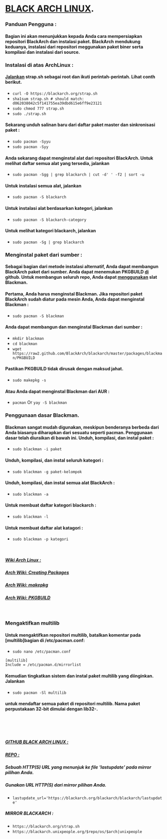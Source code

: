 # [BLACK ARCH LINUX](https://wiki.archlinux.org/index.php/Unofficial\_User\_Repositories).

### Panduan Pengguna :
#### Bagian ini akan menunjukkan kepada Anda cara mempersiapkan repositori BlackArch dan instalasi paket. BlackArch mendukung keduanya, instalasi dari repositori meggunakan paket biner serta kompilasi dan instalasi dari source.

### Instalasi di atas ArchLinux :
#### [Jalankan](https://blackarch.org/strap.sh) strap.sh sebagai root dan ikuti perintah-perintah. Lihat conth berikut.
   * ``curl -O https://blackarch.org/strap.sh``
   * ``sha1sum strap.sh # should match: d062038042c5f141755ea39dbd615e6ff9e23121``
   * ``sudo chmod 777 strap.sh``
   * ``sudo ./strap.sh``

#### Sekarang unduh salinan baru dari daftar paket master dan sinkronisasi paket :
   * ``sudo pacman -Syyu``
   * ``sudo pacman -Syy``

#### Anda sekarang dapat menginstal alat dari repositori BlackArch. Untuk melihat daftar semua alat yang tersedia, jalankan
   * ``sudo pacman -Sgg | grep blackarch | cut -d' ' -f2 | sort -u``

#### Untuk instalasi semua alat, jalankan
   * ``sudo pacman -S blackarch``

#### Untuk instalasi alat berdasarkan kategori, jalankan
   * ``sudo pacman -S blackarch-category``

#### Untuk melihat kategori blackarch, jalankan
   * ``sudo pacman -Sg | grep blackarch``

### Menginstal paket dari sumber : 
#### Sebagai bagian dari metode instalasi alternatif, Anda dapat membangun BlackArch paket dari sumber. Anda dapat menemukan PKGBUILD [di]({https://github.com/BlackArch/blackarch/tree/master/packages}) github. Untuk membangun seluruh repo, Anda dapat [menggunakan](https://github.com/BlackArch/blackman) slat Blackman.

#### Pertama, Anda harus menginstal Blackman. Jika repositori paket BlackArch sudah diatur pada mesin Anda, Anda dapat menginstal Blackman :
  * ``sudo pacman -S blackman``

#### Anda dapat membangun dan menginstal Blackman dari sumber :
  * ``mkdir blackman``
  * ``cd blackman``
  * ``wget https://raw2.github.com/BlackArch/blackarch/master/packages/blackman/PKGBUILD``

#### Pastikan PKGBUILD tidak dirusak dengan maksud jahat.
  * ``sudo makepkg -s``

#### Atau Anda dapat menginstal Blackman dari AUR :
  * ``pacman`` Or ``yay -S blackman``

### Penggunaan dasar Blackman. 
#### Blackman sangat mudah digunakan, meskipun benderanya berbeda dari Anda biasanya diharapkan dari sesuatu seperti pacman. Penggunaan dasar telah diuraikan di bawah ini. Unduh, kompilasi, dan instal paket :
  * ``sudo blackman -i paket``

#### Unduh, kompilasi, dan instal seluruh kategori :
  * ``sudo blackman -g paket-kelompok``

#### Unduh, kompilasi, dan instal semua alat BlackArch :
  * ``sudo blackman -a``

#### Untuk membuat daftar kategori blackarch :
  * ``sudo blackman -l``

#### Untuk membuat daftar alat katagori :
  * ``sudo blackman -p kategori``

<br>

##### [Wiki Arch Linux :](https://wiki.archlinux.org/index.php/Creating_Packages)
##### [Arch Wiki: Creating Packages](https://wiki.archlinux.org/index.php/Makepkg)
##### [Arch Wiki: makepkg](https://wiki.archlinux.org/index.php/PKGBUILD)
##### [Arch Wiki: PKGBUILD](https://wiki.archlinux.org/index.php/Arch_Packaging_Standardsg)

<br>

### Mengaktifkan multilib
#### Untuk mengaktifkan repositori multilib, batalkan komentar pada [multilib]bagian di /etc/pacman.conf:
   * ``sudo nano /etc/pacman.conf``
````
[multilib]
Include = /etc/pacman.d/mirrorlist
````

#### Kemudian tingkatkan sistem dan instal paket multilib yang diinginkan. Jalankan 
  * ``sudo pacman -Sl multilib``

#### untuk mendaftar semua paket di repositori multilib. Nama paket perpustakaan 32-bit dimulai dengan lib32-.

<br><br><br>

##### [GITHUB BLACK ARCH LINUX :](https://github.com/BlackArch/blackarch/)
##### [REPO :](https://blackarch.org/blackarch/$repo/os/$arch|blackarch)
##### Sebuah HTTP(S) URL yang menunjuk ke file 'lastupdate' pada mirror pilihan Anda.
##### Gunakan URL HTTP(S) dari mirror pilihan Anda.
  * ``lastupdate_url='https://blackarch.org/blackarch/blackarch/lastupdate'``

##### MIRROR BLACKARCH : 
  * ``https://blackarch.org/strap.sh``
  * ``https://blackarch.unixpeople.org/$repo/os/$arch|unixpeople``


